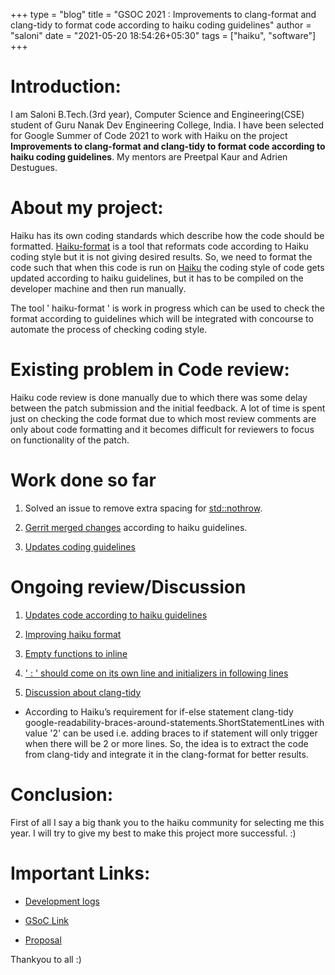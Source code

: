 +++
type = "blog"
title = "GSOC 2021 : Improvements to clang-format and clang-tidy to format code according to haiku coding guidelines"
author = "saloni"
date = "2021-05-20 18:54:26+05:30"
tags = ["haiku", "software"]
+++

# Introduction:

I am Saloni B.Tech.(3rd year), Computer Science and Engineering(CSE) student of Guru Nanak Dev Engineering College, India. I have been selected for Google Summer of Code 2021 to work with Haiku on the project **Improvements to clang-format and clang-tidy to format code according to haiku coding guidelines**. My mentors are Preetpal Kaur and Adrien Destugues.

# About my project:

Haiku has its own coding standards which describe how the code should be formatted. [Haiku-format](https://github.com/owenca/haiku-format) is a tool that reformats code according to Haiku coding style but it is not giving desired results. So, we need to format the code such that when this code is run on [Haiku](https://review.haiku-os.org/plugins/gitiles/haiku/+/refs/heads/master) the coding style of code gets updated according to haiku guidelines, but it has to be compiled on the developer machine and then run manually.

The tool ' haiku-format ' is work in progress which can be used to check the format according to guidelines which will be integrated with concourse to automate the process of checking coding style.

# Existing problem in Code review:

  Haiku code review is done manually due to which there was some delay between the patch submission and the initial feedback. A lot of time is spent just on checking the code format due to which most review comments are only about code formatting and it becomes difficult for reviewers to focus on functionality of the patch.

# Work done so far

1.  Solved an issue to remove extra spacing for [std::nothrow](https://github.com/owenca/haiku-format/issues/17).

2.  [Gerrit merged changes](https://review.haiku-os.org/q/owner:saloniggoyal%2540gmail.com+is:merged) according to haiku guidelines.

3.  [Updates coding guidelines](https://github.com/haiku/website/pull/489)

# Ongoing review/Discussion

1.  [Updates code according to haiku guidelines](https://review.haiku-os.org/c/haiku/+/3827)

2.  [Improving haiku format](https://review.haiku-os.org/c/haiku/+/3826)

3.  [Empty functions to inline](https://github.com/owenca/haiku-format/issues/23)

4.  [' : ' should come on its own line and initializers in following lines](https://github.com/owenca/haiku-format/issues/18)

5.  [Discussion about clang-tidy](https://review.haiku-os.org/c/haiku/+/3826/1/src/preferences/input/InputMouse.cpp#145)

-  According to Haiku’s requirement for if-else statement clang-tidy google-readability-braces-around-statements.ShortStatementLines with value '2' can be used i.e. adding braces to if statement will only trigger when there will be 2 or more lines. So, the idea is to extract the code from clang-tidy and integrate it in the clang-format for better results.

# Conclusion:

First of all I say a big thank you to the haiku community for selecting me this year. I will try to give my best to make this project more successful. :)

# Important Links:

-  [Development logs](https://hackace2.wordpress.com/)

-  [GSoC Link](https://summerofcode.withgoogle.com/organizations/5689314786148352/)

-  [Proposal](https://docs.google.com/document/d/19jQsWTde5_ca514YbIOxFb882BRB_B4dbkRZ5polIIU/edit?usp=sharing)


Thankyou to all :)